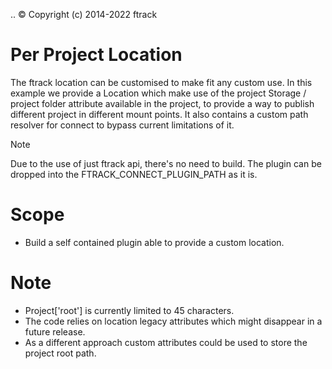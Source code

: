 ..
    :copyright: Copyright (c) 2014-2022 ftrack



# Per Project Location


The ftrack location can be customised to make fit any custom use. In
this example we provide a Location which make use of the project Storage
/ project folder attribute available in the project, to provide a way to
publish different project in different mount points. It also contains a
custom path resolver for connect to bypass current limitations of it.

Note

Due to the use of just ftrack api, there's no need to build. The plugin
can be dropped into the FTRACK_CONNECT_PLUGIN_PATH as it is.

# Scope

- Build a self contained plugin able to provide a custom location.

# Note

- Project['root'] is currently limited to 45 characters.
- The code relies on location legacy attributes which might disappear in a future release.
- As a different approach custom attributes could be used to store the project root path.